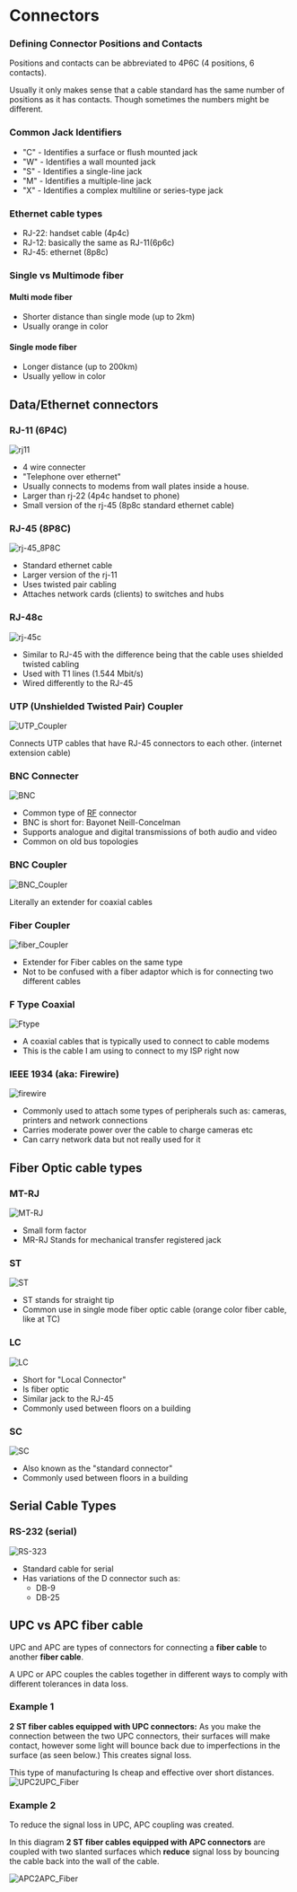 # Connectors

### Defining Connector Positions and Contacts

Positions and contacts can be abbreviated to 4P6C (4 positions, 6 contacts).

Usually it only makes sense that a cable standard has the same number of positions as it has contacts. Though sometimes the numbers might be different.

### Common Jack Identifiers

* "C" - Identifies a surface or flush mounted jack
* "W" - Identifies a wall mounted jack
* "S" - Identifies a single-line jack
* "M" - Identifies a multiple-line jack
* "X" - Identifies a complex multiline or series-type jack

### Ethernet cable types

* RJ-22: handset cable (4p4c)
* RJ-12: basically the same as RJ-11(6p6c)
* RJ-45: ethernet (8p8c)

### Single vs Multimode fiber

#### Multi mode fiber

* Shorter distance than single mode (up to 2km)
* Usually orange in color

#### Single mode fiber

* Longer distance (up to 200km)
* Usually yellow in color

## Data/Ethernet connectors

### RJ-11 (6P4C)

![rj11](/media/rj11.png)

* 4 wire connecter
* "Telephone over ethernet"
* Usually connects to modems from wall plates inside a house.
* Larger than rj-22 (4p4c handset to phone)
* Small version of the rj-45 (8p8c standard ethernet cable)

### RJ-45 (8P8C)

![rj-45_8P8C](/media/rj-45_8P8C.png)

* Standard ethernet cable
* Larger version of the rj-11
* Uses twisted pair cabling
* Attaches network cards (clients) to switches and hubs

### RJ-48c

![rj-45c](/media/rj-45c.png)

* Similar to RJ-45 with the difference being that the cable uses shielded twisted cabling
* Used with T1 lines (1.544 Mbit/s)
* Wired differently to the RJ-45

### UTP (Unshielded Twisted Pair) Coupler

![UTP_Coupler](/media/UTP_Coupler.png)

Connects UTP cables that have RJ-45 connectors to each other. (internet extension cable)

### BNC Connecter

![BNC](/media/BNC.png)

* Common type of [RF](https://en.wikipedia.org/wiki/RF_connector) connector
* BNC is short for: Bayonet Neill-Concelman
* Supports analogue and digital transmissions of both audio and video
* Common on old bus topologies

### BNC Coupler

![BNC_Coupler](/media/BNC_Coupler.png)

Literally an extender for coaxial cables

### Fiber Coupler

![fiber_Coupler](/media/fiber_Coupler.png)

* Extender for Fiber cables on the same type
* Not to be confused with a fiber adaptor which is for connecting two different cables

### F Type Coaxial

![Ftype](/media/Ftype.png)

* A coaxial cables that is typically used to connect to cable modems
* This is the cable I am using to connect to my ISP right now

### IEEE 1934 (aka: Firewire)

![firewire](/media/IEEE_1394_firewire.png)

* Commonly used to attach some types of peripherals such as: cameras, printers and network connections
* Carries moderate power over the cable to charge cameras etc
* Can carry network data but not really used for it

## Fiber Optic cable types

### MT-RJ

![MT-RJ](/media/MT-RJ.png)

* Small form factor
* MR-RJ Stands for mechanical transfer registered jack

### ST

![ST](/media/ST.png)

* ST stands for straight tip
* Common use in single mode fiber optic cable (orange color fiber cable, like at TC)

### LC

![LC](/media/LC.png)

* Short for "Local Connector"
* Is fiber optic
* Similar jack to the RJ-45
* Commonly used between floors on a building

### SC

![SC](/media/SC.png)

* Also known as the "standard connector"
* Commonly used between floors in a building

## Serial Cable Types

### RS-232 (serial)

![RS-323](/media/RS-323.png)

* Standard cable for serial
* Has variations of the D connector such as:
  * DB-9
  * DB-25

## UPC vs APC fiber cable

UPC and APC are types of connectors for connecting a **fiber cable** to another **fiber cable**.

A UPC or APC couples the cables together in different ways to comply with different tolerances in data loss.

### Example 1

**2 ST fiber cables equipped with UPC connectors:** As you make the connection between the two UPC connectors, their surfaces will make contact, however some light will bounce back due to imperfections in the surface (as seen below.) This creates signal loss.

This type of manufacturing Is cheap and effective over short distances.
![UPC2UPC_Fiber](/media/UPC2UPC_Fiber.png)

### Example 2

To reduce the signal loss in UPC, APC coupling was created.

In this diagram **2 ST fiber cables equipped with APC connectors** are coupled with two slanted surfaces which **reduce** signal loss by bouncing the cable back into the wall of the cable.

![APC2APC_Fiber](/media/APC2APC_Fiber.png)
